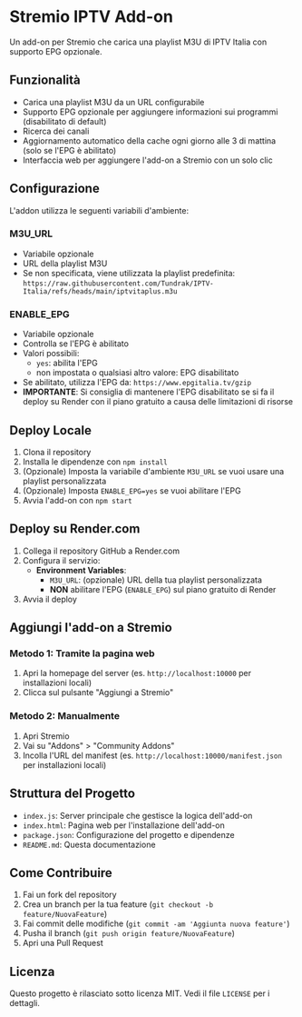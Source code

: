 # Stremio IPTV Add-on

Un add-on per Stremio che carica una playlist M3U di IPTV Italia con supporto EPG opzionale.

## Funzionalità
- Carica una playlist M3U da un URL configurabile
- Supporto EPG opzionale per aggiungere informazioni sui programmi (disabilitato di default)
- Ricerca dei canali
- Aggiornamento automatico della cache ogni giorno alle 3 di mattina (solo se l'EPG è abilitato)
- Interfaccia web per aggiungere l'add-on a Stremio con un solo clic

## Configurazione
L'addon utilizza le seguenti variabili d'ambiente:

### M3U_URL
- Variabile opzionale
- URL della playlist M3U
- Se non specificata, viene utilizzata la playlist predefinita: `https://raw.githubusercontent.com/Tundrak/IPTV-Italia/refs/heads/main/iptvitaplus.m3u`

### ENABLE_EPG
- Variabile opzionale
- Controlla se l'EPG è abilitato
- Valori possibili:
  - `yes`: abilita l'EPG
  - non impostata o qualsiasi altro valore: EPG disabilitato
- Se abilitato, utilizza l'EPG da: `https://www.epgitalia.tv/gzip`
- **IMPORTANTE**: Si consiglia di mantenere l'EPG disabilitato se si fa il deploy su Render con il piano gratuito a causa delle limitazioni di risorse

## Deploy Locale
1. Clona il repository
2. Installa le dipendenze con `npm install`
3. (Opzionale) Imposta la variabile d'ambiente `M3U_URL` se vuoi usare una playlist personalizzata
4. (Opzionale) Imposta `ENABLE_EPG=yes` se vuoi abilitare l'EPG
5. Avvia l'add-on con `npm start`

## Deploy su Render.com
1. Collega il repository GitHub a Render.com
2. Configura il servizio:
   - **Environment Variables**:
     - `M3U_URL`: (opzionale) URL della tua playlist personalizzata
     - **NON** abilitare l'EPG (`ENABLE_EPG`) sul piano gratuito di Render
3. Avvia il deploy

## Aggiungi l'add-on a Stremio

### Metodo 1: Tramite la pagina web
1. Apri la homepage del server (es. `http://localhost:10000` per installazioni locali)
2. Clicca sul pulsante "Aggiungi a Stremio"

### Metodo 2: Manualmente
1. Apri Stremio
2. Vai su "Addons" > "Community Addons"
3. Incolla l'URL del manifest (es. `http://localhost:10000/manifest.json` per installazioni locali)

## Struttura del Progetto
- `index.js`: Server principale che gestisce la logica dell'add-on
- `index.html`: Pagina web per l'installazione dell'add-on
- `package.json`: Configurazione del progetto e dipendenze
- `README.md`: Questa documentazione

## Come Contribuire
1. Fai un fork del repository
2. Crea un branch per la tua feature (`git checkout -b feature/NuovaFeature`)
3. Fai commit delle modifiche (`git commit -am 'Aggiunta nuova feature'`)
4. Pusha il branch (`git push origin feature/NuovaFeature`)
5. Apri una Pull Request

## Licenza
Questo progetto è rilasciato sotto licenza MIT. Vedi il file `LICENSE` per i dettagli.
